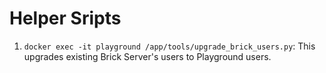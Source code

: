 

# Helper Sripts

1. `docker exec -it playground /app/tools/upgrade_brick_users.py`: This upgrades existing Brick Server's users to Playground users.
